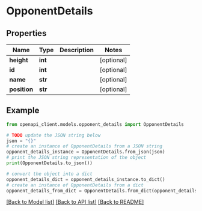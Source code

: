 # OpponentDetails


## Properties

Name | Type | Description | Notes
------------ | ------------- | ------------- | -------------
**height** | **int** |  | [optional] 
**id** | **int** |  | [optional] 
**name** | **str** |  | [optional] 
**position** | **str** |  | [optional] 

## Example

```python
from openapi_client.models.opponent_details import OpponentDetails

# TODO update the JSON string below
json = "{}"
# create an instance of OpponentDetails from a JSON string
opponent_details_instance = OpponentDetails.from_json(json)
# print the JSON string representation of the object
print(OpponentDetails.to_json())

# convert the object into a dict
opponent_details_dict = opponent_details_instance.to_dict()
# create an instance of OpponentDetails from a dict
opponent_details_from_dict = OpponentDetails.from_dict(opponent_details_dict)
```
[[Back to Model list]](../README.md#documentation-for-models) [[Back to API list]](../README.md#documentation-for-api-endpoints) [[Back to README]](../README.md)


